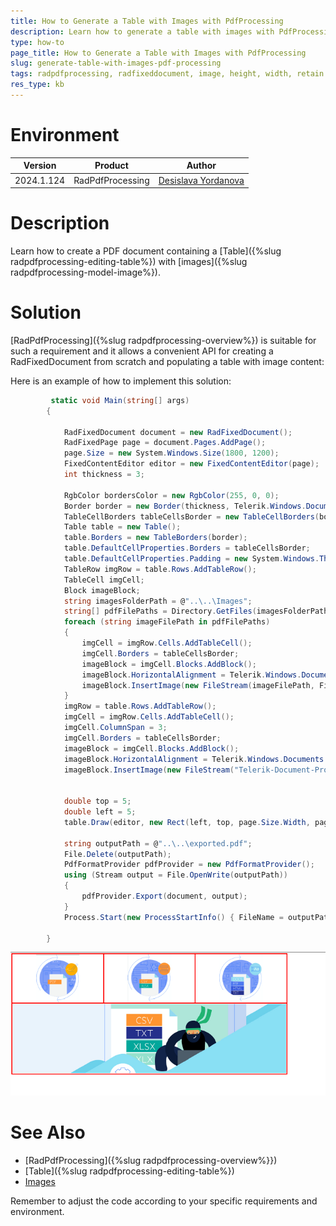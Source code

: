 ```yaml
---
title: How to Generate a Table with Images with PdfProcessing
description: Learn how to generate a table with images with PdfProcessing.
type: how-to
page_title: How to Generate a Table with Images with PdfProcessing
slug: generate-table-with-images-pdf-processing
tags: radpdfprocessing, radfixeddocument, image, height, width, retain
res_type: kb
---
```


# Environment
| Version | Product | Author | 
| --- | --- | ---- | 
| 2024.1.124 | RadPdfProcessing |[Desislava Yordanova](https://www.telerik.com/blogs/author/desislava-yordanova)| 

# Description

Learn how to create a PDF document containing a [Table]({%slug radpdfprocessing-editing-table%}) with [images]({%slug radpdfprocessing-model-image%}).

# Solution

[RadPdfProcessing]({%slug radpdfprocessing-overview%}) is suitable for such a requirement and it allows a convenient API for creating a RadFixedDocument from scratch and populating a table with image content:

Here is an example of how to implement this solution:

```csharp
         static void Main(string[] args)
        {

            RadFixedDocument document = new RadFixedDocument();
            RadFixedPage page = document.Pages.AddPage();
            page.Size = new System.Windows.Size(1800, 1200);
            FixedContentEditor editor = new FixedContentEditor(page);
            int thickness = 3;

            RgbColor bordersColor = new RgbColor(255, 0, 0);
            Border border = new Border(thickness, Telerik.Windows.Documents.Fixed.Model.Editing.BorderStyle.Single, bordersColor);
            TableCellBorders tableCellsBorder = new TableCellBorders(border, border, border, border, null, null);
            Table table = new Table();
            table.Borders = new TableBorders(border);
            table.DefaultCellProperties.Borders = tableCellsBorder;
            table.DefaultCellProperties.Padding = new System.Windows.Thickness(thickness);
            TableRow imgRow = table.Rows.AddTableRow();
            TableCell imgCell;
            Block imageBlock;
            string imagesFolderPath = @"..\..\Images";
            string[] pdfFilePaths = Directory.GetFiles(imagesFolderPath);
            foreach (string imageFilePath in pdfFilePaths)
            {
                imgCell = imgRow.Cells.AddTableCell();
                imgCell.Borders = tableCellsBorder;
                imageBlock = imgCell.Blocks.AddBlock();
                imageBlock.HorizontalAlignment = Telerik.Windows.Documents.Fixed.Model.Editing.Flow.HorizontalAlignment.Center;
                imageBlock.InsertImage(new FileStream(imageFilePath, FileMode.Open));
            }
            imgRow = table.Rows.AddTableRow();
            imgCell = imgRow.Cells.AddTableCell();
            imgCell.ColumnSpan = 3;
            imgCell.Borders = tableCellsBorder;
            imageBlock = imgCell.Blocks.AddBlock();
            imageBlock.HorizontalAlignment = Telerik.Windows.Documents.Fixed.Model.Editing.Flow.HorizontalAlignment.Center;
            imageBlock.InsertImage(new FileStream("Telerik-Document-Processing.png", FileMode.Open));


            double top = 5;
            double left = 5;
            table.Draw(editor, new Rect(left, top, page.Size.Width, page.Size.Height));

            string outputPath = @"..\..\exported.pdf";
            File.Delete(outputPath);
            PdfFormatProvider pdfProvider = new PdfFormatProvider();
            using (Stream output = File.OpenWrite(outputPath))
            {
                pdfProvider.Export(document, output);
            }
            Process.Start(new ProcessStartInfo() { FileName = outputPath, UseShellExecute = true });

        }
```

  ![Table with Images](images/pdf-table-with-images.png)   

# See Also
- [RadPdfProcessing]({%slug radpdfprocessing-overview%}})
- [Table]({%slug radpdfprocessing-editing-table%})
- [Images]({%radpdfprocessing-model-image%})

Remember to adjust the code according to your specific requirements and environment.
